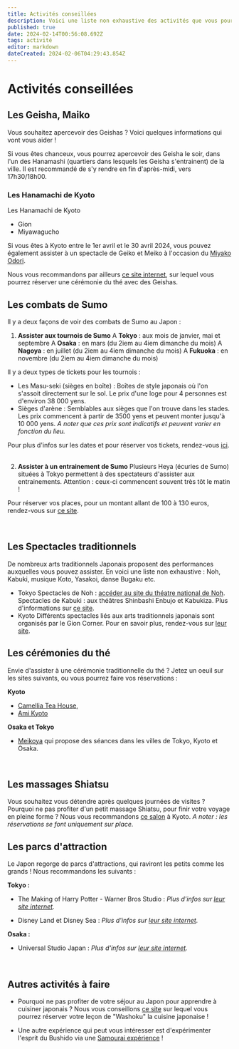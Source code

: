 ```yaml
---
title: Activités conseillées
description: Voici une liste non exhaustive des activités que vous pourriez apprécier faire une fois sur place. 
published: true
date: 2024-02-14T00:56:08.692Z
tags: activité
editor: markdown
dateCreated: 2024-02-06T04:29:43.854Z
---
```


# Activités conseillées

## Les Geisha, Maiko
Vous souhaitez apercevoir des Geishas ? Voici quelques informations qui vont vous aider ! 

Si vous êtes chanceux, vous pourrez apercevoir des Geisha le soir, dans l'un des Hanamashi (quartiers dans lesquels les Geisha s'entrainent) de la ville. Il est recommandé de s'y rendre en fin d'après-midi, vers 17h30/18h00.


### Les Hanamachi de Kyoto
Les Hanamachi de Kyoto
- Gion
- Miyawagucho


Si vous êtes à Kyoto entre le 1er avril et le 30 avril 2024, vous pouvez également assister à un spectacle de Geiko et Meiko à l'occasion du [Miyako Odori](https://miyako-odori.jp/english/). 

Nous vous recommandons par ailleurs [ce site internet](https://mai-ko.com/), sur lequel vous pourrez réserver une cérémonie du thé avec des Geishas.


## Les combats de Sumo 
Il y a deux façons de voir des combats de Sumo au Japon : 
1. **Assister aux tournois de Sumo**
A **Tokyo** : aux mois de janvier, mai et septembre
A **Osaka** : en mars (du 2iem au 4iem dimanche du mois)
A **Nagoya** : en juillet (du 2iem au 4iem dimanche du mois)
A **Fukuoka** : en novembre (du 2iem au 4iem dimanche du mois)

Il y a deux types de tickets pour les tournois : 
* Les Masu-seki (sièges en boîte) : Boîtes de style japonais où l'on s'assoit directement sur le sol. Le prix d'une loge pour 4 personnes est d'environ 38 000 yens. 
* Sièges d'arène : Semblables aux sièges que l'on trouve dans les stades. Les prix commencent à partir de 3500 yens et peuvent monter jusqu'à 10 000 yens.
*A noter que ces prix sont indicatifs et peuvent varier en fonction du lieu.*

Pour plus d'infos sur les dates et pour réserver vos tickets, rendez-vous [ici](https://www.sumo.or.jp/EnTicket/year_schedule). 
&nbsp;


2. **Assister à un entrainement de Sumo**
Plusieurs Heya (écuries de Sumo) situées à Tokyo permettent à des spectateurs d'assister aux entrainements. Attention : ceux-ci commencent souvent très tôt le matin ! 

Pour réserver vos places, pour un montant allant de 100 à 130 euros, rendez-vous sur [ce site](https://www.klook.com/activity/77958-sumo-morning-training-visit/?aid=513&aff_adid=648581&aff_ext=entertainment%2Fsport%2Fmorning-sumo-practice_amcid-3YbU2NqslVA62i7qlI7A2&aff_label1=sumo-training&aff_label2=&aff_label3=&aff_pid=&aff_sid=&utm_medium=affiliate-alwayson&utm_source=non-network&utm_campaign=513&utm_term=&utm_content=&aff_klick_id=58457230689-513-648581-d852e80).

&nbsp;
## Les Spectacles traditionnels 
De nombreux arts traditionnels Japonais proposent des performances auxquelles vous pouvez assister. En voici une liste non exhaustive : Noh, Kabuki, musique Koto, Yasakoi, danse Bugaku etc. 

- Tokyo
Spectacles de Noh : [accéder au site du théatre national de Noh](https://www.ntj.jac.go.jp/en/theatre/noh/). 
Spectacles de Kabuki : aux théâtres Shinbashi Enbujo et Kabukiza. Plus d'informations sur [ce site](https://www.kabukiweb.net/theatres/kabukiza/).
- Kyoto 
Différents spectacles liés aux arts traditionnels japonais sont organisés par le Gion Corner. Pour en savoir plus, rendez-vous sur [leur site](https://www.kyoto-gioncorner.com/global/en.html#performanceCategory). 
&nbsp;

## Les cérémonies du thé
Envie d'assister à une cérémonie traditionnelle du thé ? Jetez un oeuil sur les sites suivants, ou vous pourrez faire vos réservations : 

**Kyoto**
- [Camellia Tea House](https://tea-kyoto.com/find-us/flower),  
- [Ami Kyoto](https://www.whattodoinkyoto.com/)

**Osaka et Tokyo**
- [Meikoya](https://mai-ko.com/culture/tea-ceremony/tokyo.html) qui propose des séances dans les villes de Tokyo, Kyoto et Osaka. 


&nbsp;

## Les massages Shiatsu 
Vous souhaitez vous détendre après quelques journées de visites ? Pourquoi ne pas profiter d'un petit massage Shiatsu, pour finir votre voyage en pleine forme ?
Nous vous recommandons [ce salon](https://hiyoshido.jp/e/) à Kyoto. 
*A noter : les réservations se font uniquement sur place.* 
&nbsp;

## Les parcs d'attraction 
Le Japon regorge de parcs d'attractions, qui raviront les petits comme les grands ! 
Nous recommandons les suivants : 

**Tokyo :**
* The Making of Harry Potter - Warner Bros Studio :
*Plus d'infos sur [leur site internet](https://www.wbstudiotour.jp/en/).*

* Disney Land et Disney Sea :
*Plus d'infos sur [leur site internet](https://www.tokyodisneyresort.jp/treasure/parkguide/en/?utm_source=google&utm_medium=cpc&utm_campaign=2023OT_vJPNen_GoogleAds_text_TDR_cherryblossom).*

**Osaka :**
* Universal Studio Japan :
*Plus d'infos sur [leur site internet](https://www.usj.co.jp/web/en/us).*

&nbsp;


## Autres activités à faire
- Pourquoi ne pas profiter de votre séjour au Japon pour apprendre à cuisiner japonais ? 
Nous vous conseillons [ce site](https://www.mayukoslittlekitchen.com/) sur lequel vous pourrez réserver votre leçon de "Washoku" la cuisine japonaise ! 

- Une autre expérience qui peut vous intéresser est d'expérimenter l'esprit du Bushido via une [Samourai expérience](https://mugai.org/) ! 


